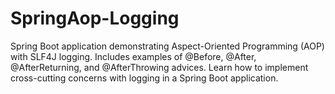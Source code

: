 # SpringAop-Logging
Spring Boot application demonstrating Aspect-Oriented Programming (AOP) with SLF4J logging. Includes examples of @Before, @After, @AfterReturning, and @AfterThrowing advices. Learn how to implement cross-cutting concerns with logging in a Spring Boot application.
